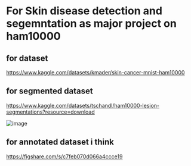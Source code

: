 # For Skin disease detection and segemntation as major project on ham10000

## for dataset
https://www.kaggle.com/datasets/kmader/skin-cancer-mnist-ham10000

## for segmented dataset
https://www.kaggle.com/datasets/tschandl/ham10000-lesion-segmentations?resource=download

![image](https://github.com/user-attachments/assets/9ff33fba-4c73-4e98-93dd-9395b89f7ddf)

## for annotated dataset i think
https://figshare.com/s/c7feb070d066a4ccce19

